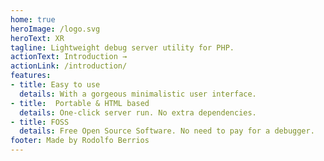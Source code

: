 ```yaml
---
home: true
heroImage: /logo.svg
heroText: XR
tagline: Lightweight debug server utility for PHP.
actionText: Introduction →
actionLink: /introduction/
features:
- title: Easy to use
  details: With a gorgeous minimalistic user interface.
- title:  Portable & HTML based
  details: One-click server run. No extra dependencies.
- title: FOSS
  details: Free Open Source Software. No need to pay for a debugger.
footer: Made by Rodolfo Berrios
---
```

